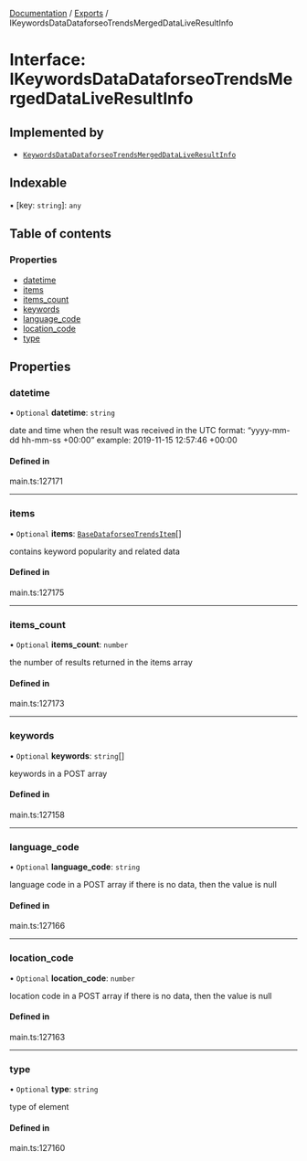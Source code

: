 [Documentation](../README.md) / [Exports](../modules.md) / IKeywordsDataDataforseoTrendsMergedDataLiveResultInfo

# Interface: IKeywordsDataDataforseoTrendsMergedDataLiveResultInfo

## Implemented by

- [`KeywordsDataDataforseoTrendsMergedDataLiveResultInfo`](../classes/KeywordsDataDataforseoTrendsMergedDataLiveResultInfo.md)

## Indexable

▪ [key: `string`]: `any`

## Table of contents

### Properties

- [datetime](IKeywordsDataDataforseoTrendsMergedDataLiveResultInfo.md#datetime)
- [items](IKeywordsDataDataforseoTrendsMergedDataLiveResultInfo.md#items)
- [items\_count](IKeywordsDataDataforseoTrendsMergedDataLiveResultInfo.md#items_count)
- [keywords](IKeywordsDataDataforseoTrendsMergedDataLiveResultInfo.md#keywords)
- [language\_code](IKeywordsDataDataforseoTrendsMergedDataLiveResultInfo.md#language_code)
- [location\_code](IKeywordsDataDataforseoTrendsMergedDataLiveResultInfo.md#location_code)
- [type](IKeywordsDataDataforseoTrendsMergedDataLiveResultInfo.md#type)

## Properties

### datetime

• `Optional` **datetime**: `string`

date and time when the result was received
in the UTC format: “yyyy-mm-dd hh-mm-ss +00:00”
example:
2019-11-15 12:57:46 +00:00

#### Defined in

main.ts:127171

___

### items

• `Optional` **items**: [`BaseDataforseoTrendsItem`](../classes/BaseDataforseoTrendsItem.md)[]

contains keyword popularity and related data

#### Defined in

main.ts:127175

___

### items\_count

• `Optional` **items\_count**: `number`

the number of results returned in the items array

#### Defined in

main.ts:127173

___

### keywords

• `Optional` **keywords**: `string`[]

keywords in a POST array

#### Defined in

main.ts:127158

___

### language\_code

• `Optional` **language\_code**: `string`

language code in a POST array
if there is no data, then the value is null

#### Defined in

main.ts:127166

___

### location\_code

• `Optional` **location\_code**: `number`

location code in a POST array
if there is no data, then the value is null

#### Defined in

main.ts:127163

___

### type

• `Optional` **type**: `string`

type of element

#### Defined in

main.ts:127160

